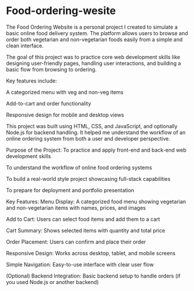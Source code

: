 # Food-ordering-wesite
The Food Ordering Website is a personal project I created to simulate a basic online food delivery system. The platform allows users to browse and order both vegetarian and non-vegetarian foods easily from a simple and clean interface.

The goal of this project was to practice core web development skills like designing user-friendly pages, handling user interactions, and building a basic flow from browsing to ordering.

Key features include:

A categorized menu with veg and non-veg items

Add-to-cart and order functionality

Responsive design for mobile and desktop views

This project was built using HTML, CSS, and JavaScript, and optionally Node.js for backend handling. It helped me understand the workflow of an online ordering system from both a user and developer perspective.

Purpose of the Project:
To practice and apply front-end and back-end web development skills

To understand the workflow of online food ordering systems

To build a real-world style project showcasing full-stack capabilities

To prepare for deployment and portfolio presentation

Key Features:
Menu Display: A categorized food menu showing vegetarian and non-vegetarian items with names, prices, and images

Add to Cart: Users can select food items and add them to a cart

Cart Summary: Shows selected items with quantity and total price

Order Placement: Users can confirm and place their order

Responsive Design: Works across desktop, tablet, and mobile screens

Simple Navigation: Easy-to-use interface with clear user flow

(Optional) Backend Integration: Basic backend setup to handle orders (if you used Node.js or another backend)

